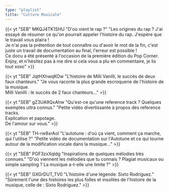 ```yaml
---
type: "playlist"
title: "Culture Musicale"
---
```



{{< yt "SEB" MKQJ4TK1SHU "D'où vient le rap ?" "Les origines du rap ? J'ai essayé de résumer ce qu'on pourrait appeler l'histoire du rap. J'espère que le travail vous plaira !<br>Je n'ai pas la prétention de tout connaître ou d'avoir le mot de la fin, c'est juste un travail de documentation au final, l'erreur est possible !<br>Ce docu a été présenté à l'occasion de la première édition du Pop Corner. <br>Enjoy, et n'hésitez pas à me dire si cela vous a plu en commentaire, je lis tout xoxo" >}}

{{< yt "SEB" JqtHXhwqKOw "L'histoire de Milli Vanilli, le succès de deux faux chanteurs." "Je vous raconte la plus grande escroquerie de l'histoire de la musique.<br>Milli Vanilli : le succès de 2 faux chanteurs..." >}}

{{< yt "SEB" gZ3UA9QxAhw "Qu'est-ce qu'une reference track ? Quelques exemples ultra connus." "Petite vidéo divertissante à propos des reference tracks.<br>Explication et papotage.<br>De l'amour sur vous." >}}

{{< yt "SEB" TH-rw8xrAoI "L'autotune : d'où ça vient, comment ça marche, qui l'utilise ?" "Petite vidéo de documentation sur l'Autotune et ce qui tourne autour de la modification vocale dans la musique..." >}}

{{< yt "SEB" PGF3zxXqldg "Inspirations de quelques mélodies très connues." "D'où viennent les mélodies que tu connais ? Plagiat musicaux ou simple sampling ? La musique a-t-elle une limite ?" >}}

{{< yt "SEB" GXGrDUT_TV0 "L'histoire d'une légende: Sixto Rodriguez." "Sûrement l'une des histoires les plus folles et insolites de l'histoire de la musique, celle de : Sixto Rodriguez." >}}
